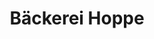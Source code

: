 ---
title: "Bäckerei Hoppe"
url: /schneverdingen/baeckerei-hoppe-rotenburger-strasse/
shop: Bäckerei
---